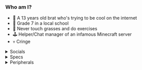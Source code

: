 ### Who am I?
- 🧒 A 13 years old brat who's trying to be cool on the internet
- 📖 Grade 7 in a local school
- 🦗 Never touch grasses and do exercises
- 🕹 Helper/Chat manager of an infamous Minecraft server
- 💀 Cringe

<details><summary>Socials</summary>
<p>
 
- [Facebook](https://fb.com/s1stine)
- [Twitter](https://twitter.com/s1stine)

</p></details>
  
<details><summary>Specs</summary>
<p>

- Model: [HP Pavilion 15-cs1045tx](https://support.hp.com/us-en/document/c06180145)
- CPU: [Intel® Core™ i5-8265U](https://ark.intel.com/content/www/us/en/ark/products/149088/intel-core-i58265u-processor-6m-cache-up-to-3-90-ghz.html)
- GPU: [Intel® UHD Graphics 620](https://ark.intel.com/content/www/us/en/ark/products/graphics/126789/intel-uhd-graphics-620.html)
- RAM: 4GB (16GB soon if my dad finally let me buy RAMs online™)
- Discrete GPU: [NVIDIA GeForce MX130](https://nvidia.com/en-us/geforce/gaming-laptops/mx130/specifications/)
- OS: Pirated [Windows 10 Enterprise LTSC 2021](https://microsoft.com/en-us/windows)
  
</p></details>

<details><summary>Peripherals</summary>
<p>

- Keyboard: Logitech K120
- Speakers: built in Bang & Olufsen speakers from my HP laptop
  
</p></details>

